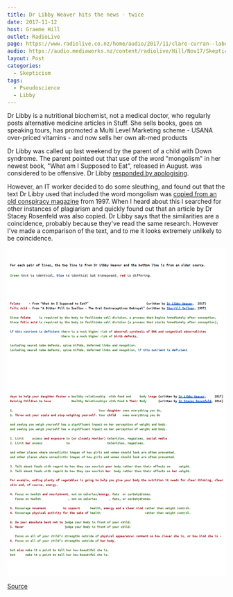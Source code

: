 ```yaml
---
title: Dr Libby Weaver hits the news - twice
date: 2017-11-12
host: Graeme Hill
outlet: RadioLive
page: https://www.radiolive.co.nz/home/audio/2017/11/clare-curran--labour-mp/skeptical-thoughts-with-mark-honeychurch.html
audio: https://audio.mediaworks.nz/content/radiolive/Hill/Nov17/SkepticalThoughts12_11_17.mp3
layout: Post
categories:
  - Skepticism
tags:
  - Pseudoscience
  - Libby
---
```


Dr Libby is a nutritional biochemist, not a medical doctor, who regularly posts alternative medicine articles in Stuff. She sells books, goes on speaking tours, has promoted a Multi Level Marketing scheme - USANA over-priced vitamins - and now sells her own alt-med products

<!-- more -->

Dr Libby was called up last weekend by the parent of a child with Down syndrome. The parent pointed out that use of the word "mongolism" in her newest book, "What am I Supposed to Eat", released in August. was considered to be offensive. Dr Libby [responded by apologising](https://www.stuff.co.nz/life-style/well-good/98593411/dr-libby-weaver-recalls-book-over-use-of-term-mongolism).

However, an IT worker decided to do some sleuthing, and found out that the text Dr Libby used that included the word mongolism was [copied from an old conspiracy magazine](https://www.stuff.co.nz/life-style/well-good/98632438/dr-libby-recalls-another-book-over-mongolism-controversy) from 1997. When I heard about this I searched for other instances of plagiarism and quickly found out that an article by Dr Stacey Rosenfeld was also copied. Dr Libby says that the similarities are a coincidence, probably because they've read the same research. However I've made a comparison of the text, and to me it looks extremely unlikely to be coincidence.

![Potential Plagiarism](./PotentialPlagiarism.png)

[Source](https://docs.google.com/document/d/1p656MZJRpMvtQQBi6m4PrL1dEwLPPsTDJ51A-b3GNLc)
